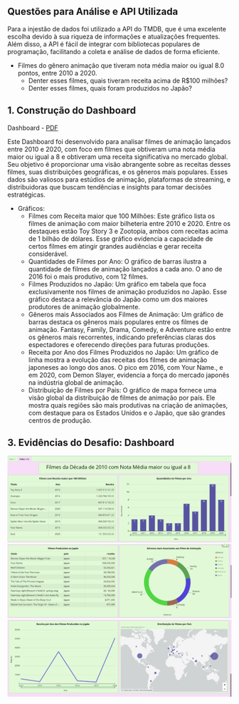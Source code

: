 ## Questões para Análise e API Utilizada

 Para a injestão de dados foi utilizado a API do TMDB, que é uma excelente escolha devido à sua riqueza de informações e atualizações frequentes. Além disso, a API é fácil de integrar com bibliotecas populares de programação, facilitando a coleta e análise de dados de forma eficiente.

- Filmes do gênero animação que tiveram nota média maior ou igual 8.0 pontos, entre 2010 a 2020.
  - Denter esses filmes, quais tiveram receita acima de R$100 milhões?
  - Denter esses filmes, quais  foram produzidos no Japão?

## 1. Construção do Dashboard 

Dashboard - [PDF](/Sprint10/desafio/Dashboard.pdf)

Este Dashboard foi desenvolvido para analisar filmes de animação lançados entre 2010 e 2020, com foco em filmes que obtiveram uma nota média maior ou igual a 8 e obtiveram uma receita significativa no mercado global. Seu objetivo é proporcionar uma visão abrangente sobre as receitas desses filmes, suas distribuições geográficas, e os gêneros mais populares. Esses dados são valiosos para estúdios de animação, plataformas de streaming, e distribuidoras que buscam tendências e insights para tomar decisões estratégicas.

- Gráficos:
  - Filmes com Receita maior que 100 Milhões: Este gráfico lista os filmes de animação com maior bilheteria entre 2010 e 2020. Entre os destaques estão Toy Story 3 e Zootopia, ambos com receitas acima de 1 bilhão de dólares. Esse gráfico evidencia a capacidade de certos filmes em atingir grandes audiências e gerar receita considerável.
  - Quantidades de Filmes por Ano: O gráfico de barras ilustra a quantidade de filmes de animação lançados a cada ano. O ano de 2016 foi o mais produtivo, com 12 filmes.
  - Filmes Produzidos no Japão: Um gráfico em tabela que foca exclusivamente nos filmes de animação produzidos no Japão. Esse gráfico destaca a relevância do Japão como um dos maiores produtores de animação globalmente.
  - Gêneros mais Associados aos Filmes de Animação: Um gráfico de barras destaca os gêneros mais populares entre os filmes de animação. Fantasy, Family, Drama, Comedy, e Adventure estão entre os gêneros mais recorrentes, indicando preferências claras dos espectadores e oferecendo direções para futuras produções.
  - Receita por Ano dos Filmes Produzidos no Japão: Um gráfico de linha mostra a evolução das receitas dos filmes de animação japoneses ao longo dos anos. O pico em 2016, com Your Name., e em 2020, com Demon Slayer, evidencia a força do mercado japonês na indústria global de animação.
  - Distribuição de Filmes por País: O gráfico de mapa fornece uma visão global da distribuição de filmes de animação por país. Ele mostra quais regiões são mais produtivas na criação de animações, com destaque para os Estados Unidos e o Japão, que são grandes centros de produção.

## 3. Evidências do Desafio: Dashboard 

![Evidencia 1](/Sprint10/evidencias/dashboard01.png)
![Evidencia 2](/Sprint10/evidencias/dashboard02.png)
![Evidencia 3](/Sprint10/evidencias/dashboard03.png)
